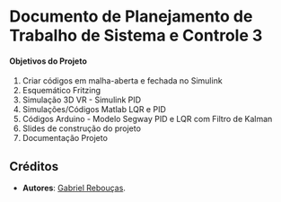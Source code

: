 # Documento de Planejamento de Trabalho de Sistema e Controle 3
#### Objetivos do Projeto

1. Criar códigos em malha-aberta e fechada no Simulink
2. Esquemático Fritzing
3. Simulação 3D VR - Simulink PID
4. Simulações/Códigos Matlab LQR e PID
5. Códigos Arduino - Modelo Segway PID e LQR com Filtro de Kalman
6. Slides de construção do projeto
7. Documentação Projeto

## Créditos
- **Autores**: [Gabriel Rebouças](https://github.com/gabereboucas).
